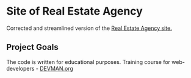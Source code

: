 # Site of Real Estate Agency

Corrected and streamlined version of the [Real Estate Agency site.](https://krendelev.github.io/21_valid_markup/)

## Project Goals

The code is written for educational purposes. Training course for web-developers - [DEVMAN.org](https://devman.org)
